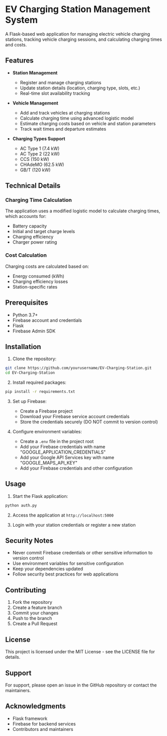 # EV Charging Station Management System

A Flask-based web application for managing electric vehicle charging stations, tracking vehicle charging sessions, and calculating charging times and costs.

## Features

- **Station Management**
  - Register and manage charging stations
  - Update station details (location, charging type, slots, etc.)
  - Real-time slot availability tracking

- **Vehicle Management**
  - Add and track vehicles at charging stations
  - Calculate charging time using advanced logistic model
  - Estimate charging costs based on vehicle and station parameters
  - Track wait times and departure estimates

- **Charging Types Support**
  - AC Type 1 (7.4 kW)
  - AC Type 2 (22 kW)
  - CCS (150 kW)
  - CHAdeMO (62.5 kW)
  - GB/T (120 kW)

## Technical Details

### Charging Time Calculation
The application uses a modified logistic model to calculate charging times, which accounts for:
- Battery capacity
- Initial and target charge levels
- Charging efficiency
- Charger power rating

### Cost Calculation
Charging costs are calculated based on:
- Energy consumed (kWh)
- Charging efficiency losses
- Station-specific rates

## Prerequisites

- Python 3.7+
- Firebase account and credentials
- Flask
- Firebase Admin SDK

## Installation

1. Clone the repository:
```bash
git clone https://github.com/yourusername/EV-Charging-Station.git
cd EV-Charging-Station
```

2. Install required packages:
```bash
pip install -r requirements.txt
```

3. Set up Firebase:
   - Create a Firebase project
   - Download your Firebase service account credentials
   - Store the credentials securely (DO NOT commit to version control)

4. Configure environment variables:
   - Create a `.env` file in the project root
   - Add your Firebase credentials with name "GOOGLE_APPLICATION_CREDENTIALS"
   - Add your Google API Services key with name "GOOGLE_MAPS_API_KEY"
   - Add your Firebase credentials and other configuration

## Usage

1. Start the Flask application:
```bash
python auth.py
```

2. Access the application at `http://localhost:5000`

3. Login with your station credentials or register a new station

## Security Notes

- Never commit Firebase credentials or other sensitive information to version control
- Use environment variables for sensitive configuration
- Keep your dependencies updated
- Follow security best practices for web applications

## Contributing

1. Fork the repository
2. Create a feature branch
3. Commit your changes
4. Push to the branch
5. Create a Pull Request

## License

This project is licensed under the MIT License - see the LICENSE file for details.

## Support

For support, please open an issue in the GitHub repository or contact the maintainers.

## Acknowledgments

- Flask framework
- Firebase for backend services
- Contributors and maintainers
